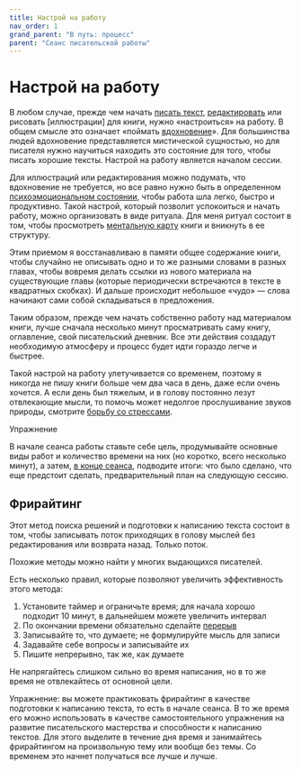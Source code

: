 ```yaml
---
title: Настрой на работу
nav_order: 1
grand_parent: "В путь: процесс"
parent: "Сеанс писательской работы"
---
```


# Настрой на работу

В любом случае, прежде чем начать [писать текст](FIXME:text-writing.md),
[редактировать](FIXME:editing.md) или рисовать [иллюстрации] для книги,
нужно «настроиться» на работу.  В общем смысле это означает «поймать
[вдохновение](FIXME:inspiration.md)».  Для большинства людей вдохновение
представляется мистической сущностью, но для писателя нужно научиться
находить это состояние для того, чтобы писать хорошие тексты.  Настрой
на работу является началом сессии.

Для иллюстраций или редактирования можно подумать, что вдохновение не
требуется, но все равно нужно быть в определенном [психоэмоциональном
состоянии](FIXME:psycho.md), чтобы работа шла легко, быстро и продуктивно.
Такой настрой, который позволит успокоиться и начать работу, можно
организовать в виде ритуала.  Для меня ритуал состоит в том, чтобы
просмотреть [ментальную карту](FIXME:mindmaps.md) книги и вникнуть в ее
структуру.

Этим приемом я восстанавливаю в памяти общее содержание книги, чтобы
случайно не описывать одно и то же разными словами в разных главах,
чтобы вовремя делать ссылки из нового материала на существующие главы
(которые периодически встречаются в тексте в квадратных скобках).  И
дальше происходит небольшое «чудо» — слова начинают сами собой
складываться в предложения.

Таким образом, прежде чем начать собственно работу над материалом
книги, лучше сначала несколько минут просматривать саму книгу,
оглавление, свой писательский дневник.  Все эти действия создадут
необходимую атмосферу и процесс будет идти гораздо легче и быстрее.

Такой настрой на работу улетучивается со временем, поэтому я никогда
не пишу книги больше чем два часа в день, даже если очень хочется.
А если день был тяжелым, и в голову постоянно лезут отвлекающие мысли,
то помочь может недолгое прослушивание звуков природы, смотрите
[борьбу со стрессами](FIXME:stresses.md).

Упражнение

В начале сеанса работы ставьте себе цель, продумывайте
основные виды работ и количество времени на них (но коротко, всего
несколько минут), а затем, [в конце
сеанса](FIXME), подводите итоги: что было сделано, что еще предстоит сделать,
предварительный план на следующую сессию.


## Фрирайтинг

Этот метод поиска решений и подготовки к написанию текста состоит в
том, чтобы записывать поток приходящих в голову мыслей без
редактирования или возврата назад.  Только поток.

Похожие методы можно найти у многих выдающихся писателей.

Есть несколько правил, которые позволяют увеличить эффективность этого
метода:
1. Установите таймер и ограничьте время; для начала хорошо подходит 10
   минут, в дальнейшем можете увеличить интервал
2. По окончании времени обязательно сделайте [перерыв](FIXME:breaks.md)
3. Записывайте то, что думаете; не формулируйте мысль для записи
4. Задавайте себе вопросы и записывайте их
5. Пишите непрерывно, так же, как думаете

Не напрягайтесь слишком сильно во время написания, но в то же время не
отвлекайтесь от основной цели.

Упражнение: вы можете практиковать фрирайтинг в качестве подготовки к
написанию текста, то есть в начале сеанса.  В то же время его можно
использовать в качестве самостоятельного упражнения на развитие
писательского мастерства и способности к написанию текстов.  Для этого
выделите в течение дня время и занимайтесь фрирайтингом на
произвольную тему или вообще без темы.  Со временем это начнет
получаться все лучше и лучше.
